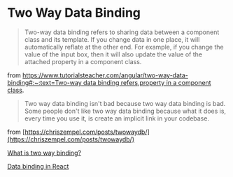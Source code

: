 # Two Way Data Binding

> Two-way data binding refers to sharing data between a component class and its template. If you change data in one place, it will automatically reflate at the other end. For example, if you change the value of the input box, then it will also update the value of the attached property in a component class.

from [https://www.tutorialsteacher.com/angular/two-way-data-binding#:~:text=Two-way data binding refers,property in a component class](https://www.tutorialsteacher.com/angular/two-way-data-binding#:~:text=Two%2Dway%20data%20binding%20refers,property%20in%20a%20component%20class).

> Two way data binding isn't bad because two way data binding is bad. Some people don't like two way data binding because what it does is, every time you use it, is create an implicit link in your codebase.

from [https://chriszempel.com/posts/twowaydb/](https://chriszempel.com/posts/twowaydb/)

[What is two way binding?](https://stackoverflow.com/questions/13504906/what-is-two-way-binding#:~:text=Two%2Dway%20binding%20means%20that,does%20the%20UI%2C%20and%20conversely)

[Data binding in React](https://stackoverflow.com/questions/42217579/data-binding-in-react)